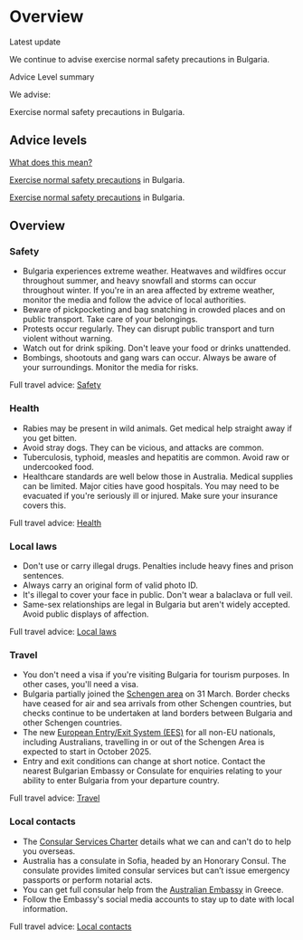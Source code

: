 # Overview

Latest update

We continue to advise exercise normal safety precautions in Bulgaria.

Advice Level summary

We advise:

Exercise normal safety precautions in Bulgaria.

## Advice levels

[What does this mean?](/before-you-go/travel-advice-explained/)

[Exercise normal safety precautions](https://www.smartraveller.gov.au/consular-services/travel-advice-explained#level1) in Bulgaria.

[Exercise normal safety precautions](https://www.smartraveller.gov.au/consular-services/travel-advice-explained#level1) in Bulgaria.

## Overview

### Safety

* Bulgaria experiences extreme weather. Heatwaves and wildfires occur throughout summer, and heavy snowfall and storms can occur throughout winter. If you're in an area affected by extreme weather, monitor the media and follow the advice of local authorities.
* Beware of pickpocketing and bag snatching in crowded places and on public transport. Take care of your belongings.
* Protests occur regularly. They can disrupt public transport and turn violent without warning.
* Watch out for drink spiking. Don't leave your food or drinks unattended.
* Bombings, shootouts and gang wars can occur. Always be aware of your surroundings. Monitor the media for risks.

Full travel advice: [Safety](#safety)

### Health

* Rabies may be present in wild animals. Get medical help straight away if you get bitten.
* Avoid stray dogs. They can be vicious, and attacks are common.
* Tuberculosis, typhoid, measles and hepatitis are common. Avoid raw or undercooked food.
* Healthcare standards are well below those in Australia. Medical supplies can be limited. Major cities have good hospitals. You may need to be evacuated if you're seriously ill or injured. Make sure your insurance covers this.

Full travel advice: [Health](#health)

### Local laws

* Don't use or carry illegal drugs. Penalties include heavy fines and prison sentences.
* Always carry an original form of valid photo ID.
* It's illegal to cover your face in public. Don't wear a balaclava or full veil.
* Same-sex relationships are legal in Bulgaria but aren't widely accepted. Avoid public displays of affection.

Full travel advice: [Local laws](#local-laws)

### Travel

* You don't need a visa if you're visiting Bulgaria for tourism purposes. In other cases, you'll need a visa.
* Bulgaria partially joined the [Schengen area](/before-you-go/the-basics/schengen "Visas and entry requirements in Europe and the Schengen Area") on 31 March. Border checks have ceased for air and sea arrivals from other Schengen countries, but checks continue to be undertaken at land borders between Bulgaria and other Schengen countries.
* The new [European Entry/Exit System (EES)](https://travel-europe.europa.eu/ees_en) for all non-EU nationals, including Australians, travelling in or out of the Schengen Area is expected to start in October 2025.
* Entry and exit conditions can change at short notice. Contact the nearest Bulgarian Embassy or Consulate for enquiries relating to your ability to enter Bulgaria from your departure country.

Full travel advice: [Travel](#travel)

### Local contacts

* The [Consular Services Charter](/consular-services/consular-services-charter "Consular Services Charter") details what we can and can't do to help you overseas.
* Australia has a consulate in Sofia, headed by an Honorary Consul. The consulate provides limited consular services but can’t issue emergency passports or perform notarial acts.
* You can get full consular help from the [Australian Embassy](https://greece.embassy.gov.au/) in Greece.
* Follow the Embassy's social media accounts to stay up to date with local information.

Full travel advice: [Local contacts](#local-contacts)
